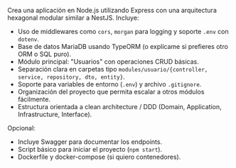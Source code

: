 Crea una aplicación en Node.js utilizando Express con una arquitectura hexagonal modular similar a NestJS.
Incluye:

- Uso de middlewares como `cors`, `morgan` para logging y soporte `.env` con `dotenv`.
- Base de datos MariaDB usando TypeORM (o explícame si prefieres otro ORM o SQL puro).
- Módulo principal: "Usuarios" con operaciones CRUD básicas.
- Separación clara en carpetas tipo `modules/usuario/{controller, service, repository, dto, entity}`.
- Soporte para variables de entorno (`.env`) y archivo `.gitignore`.
- Organización del proyecto que permita escalar a otros módulos fácilmente.
- Estructura orientada a clean architecture / DDD (Domain, Application, Infrastructure, Interface).

Opcional:

- Incluye Swagger para documentar los endpoints.
- Script básico para iniciar el proyecto (`npm start`).
- Dockerfile y docker-compose (si quiero contenedores).
